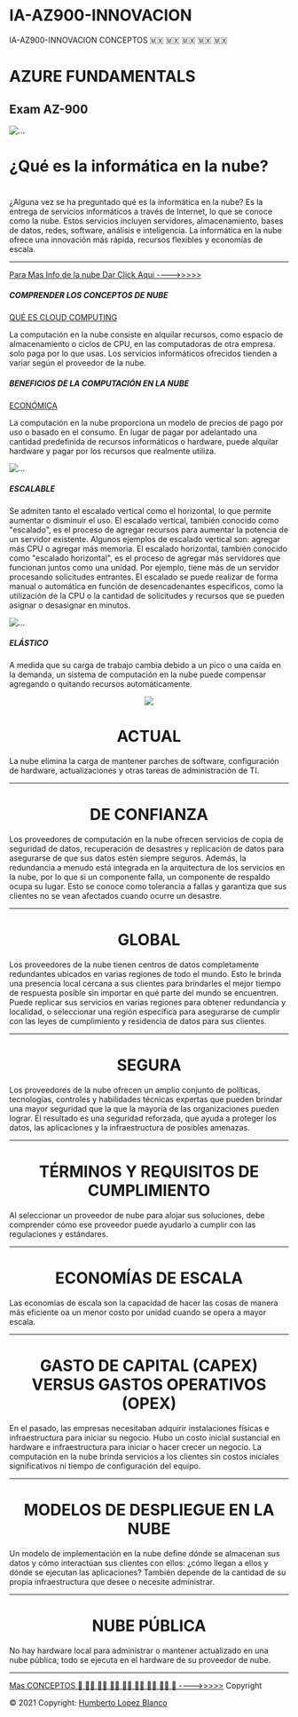 # IA-AZ900-INNOVACION
IA-AZ900-INNOVACION CONCEPTOS
🇲🇽 🇲🇽 🇲🇽 🇲🇽 🇲🇽

<h1>AZURE FUNDAMENTALS</h1>

<h2>Exam AZ-900</h2>


<img src="https://tecnasau.tecnasa.com/wp-content/uploads/2020/04/AI-900T00-Microsoft-Azure-Fundamentos-de-IA.jpg" class="card-img-top" alt="...">

<h1>¿Qué es la informática en la nube?</h1>

<center><h1 class="display-4"></h1></center>
  <p class="lead">¿Alguna vez se ha preguntado qué es la informática en la nube? Es la entrega de servicios informáticos a través de Internet, lo que se conoce como la nube. Estos servicios incluyen servidores, almacenamiento, bases de datos, redes, software, análisis e inteligencia. La informática en la nube ofrece una innovación más rápida, recursos flexibles y economías de escala.</p>
  <hr class="my-4">
  
  [Para Mas Info de la nube Dar Click Aqui ---->>>>>](nube.md)
<div class="card-body">
      <h5 class="card-title">COMPRENDER LOS CONCEPTOS DE NUBE </h5>
      <a class="btn btn-primary" href="#">QUÉ ES CLOUD COMPUTING </a>
      <p class="card-text">La computación en la nube consiste en alquilar recursos, como espacio de almacenamiento o ciclos de CPU, en las computadoras de otra empresa. solo paga por lo que usas. Los servicios informáticos ofrecidos tienden a variar según el proveedor de la nube.</p>
      <p class="card-text"><small class="text-muted"></small></p>
    </div>
      
<div class="card-body">
      <h5 class="card-title">BENEFICIOS DE LA COMPUTACIÓN EN LA NUBE</h5>
      <a class="btn btn-primary" href="#">ECONÓMICA</a>
      <p class="card-text">La computación en la nube proporciona un modelo de precios de pago por uso o basado en el consumo. En lugar de pagar por adelantado una cantidad predefinida de recursos informáticos o hardware, puede alquilar hardware y pagar por los recursos que realmente utiliza.</p>
      <p class="card-text"><small class="text-muted"></small></p>
    </div>
    
    
  <div class="row">
  <div class="card-deck">
  <div class="card">
    <img src="https://encrypted-tbn0.gstatic.com/images?q=tbn:ANd9GcSC_bcbion301tjaL5QBl6B7Vz9wPWQ1TEIkQ&usqp=CAU" class="card-img-top" alt="...">
    <div class="card-body">
      <h5 class="card-title">ESCALABLE</h5>
      <a class="btn btn-primary" href="#"></a>
      <p class="card-text">Se admiten tanto el escalado vertical como el horizontal, lo que permite aumentar o disminuir el uso.
El escalado vertical, también conocido como "escalado", es el proceso de agregar recursos para aumentar la potencia de un servidor existente. Algunos ejemplos de escalado vertical son: agregar más CPU o agregar más memoria.
El escalado horizontal, también conocido como "escalado horizontal", es el proceso de agregar más servidores que funcionan juntos como una unidad. Por ejemplo, tiene más de un servidor procesando solicitudes entrantes.
El escalado se puede realizar de forma manual o automática en función de desencadenantes específicos, como la utilización de la CPU o la cantidad de solicitudes y recursos que se pueden asignar o desasignar en minutos.</p>
      <p class="card-text"><small class="text-muted"></small></p>
    </div>
        
        
  <div class="card">
    <img src="https://docs.microsoft.com/es-es/learn/achievements/az-900-describe-cloud-concepts.svg" class="card-img-top" alt="...">
    <div class="card-body">
      <h5 class="card-title">ELÁSTICO</h5>
      <a class="btn btn-primary" href="#"></a>
      <p class="card-text">A medida que su carga de trabajo cambia debido a un pico o una caída en la demanda, un sistema de computación en la nube puede compensar agregando o quitando recursos automáticamente.</p>
      <p class="card-text"><small class="text-muted"></small></p>
    </div>
  </div>
  
  
  <div>
     <div class="jumbotron">
      <center><img src="https://scholarsark.com/wp-content/uploads/2021/03/6270-az-900-microsoft-azure-fundamentals-exam-preparation-806x440.jpg"></center>
  <center><h1 class="display-4">ACTUAL</h1></center>
  <p class="lead">La nube elimina la carga de mantener parches de software, configuración de hardware, actualizaciones y otras tareas de administración de TI.</p>
  <hr class="my-4">
  
  
  <center><h1 class="display-4">DE CONFIANZA</h1></center>
  <p class="lead">Los proveedores de computación en la nube ofrecen servicios de copia de seguridad de datos, recuperación de desastres y replicación de datos para asegurarse de que sus datos estén siempre seguros. Además, la redundancia a menudo está integrada en la arquitectura de los servicios en la nube, por lo que si un componente falla, un componente de respaldo ocupa su lugar. Esto se conoce como tolerancia a fallas y garantiza que sus clientes no se vean afectados cuando ocurre un desastre.</p>
  <hr class="my-4">
  
  <center><h1 class="display-4">GLOBAL</h1></center>
  <p class="lead">Los proveedores de la nube tienen centros de datos completamente redundantes ubicados en varias regiones de todo el mundo. Esto le brinda una presencia local cercana a sus clientes para brindarles el mejor tiempo de respuesta posible sin importar en qué parte del mundo se encuentren.
Puede replicar sus servicios en varias regiones para obtener redundancia y localidad, o seleccionar una región específica para asegurarse de cumplir con las leyes de cumplimiento y residencia de datos para sus clientes.</p>
  <hr class="my-4">
  
  <center><h1 class="display-4">SEGURA</h1></center>
  <p class="lead">Los proveedores de la nube ofrecen un amplio conjunto de políticas, tecnologías, controles y habilidades técnicas expertas que pueden brindar una mayor seguridad que la que la mayoría de las organizaciones pueden lograr. El resultado es una seguridad reforzada, que ayuda a proteger los datos, las aplicaciones y la infraestructura de posibles amenazas.</p>
  <hr class="my-4">
  
  <center><h1 class="display-4">TÉRMINOS Y REQUISITOS DE CUMPLIMIENTO</h1></center>
  <p class="lead">Al seleccionar un proveedor de nube para alojar sus soluciones, debe comprender cómo ese proveedor puede ayudarlo a cumplir con las regulaciones y estándares.</p>
  <hr class="my-4">
  
  <center><h1 class="display-4">ECONOMÍAS DE ESCALA</h1></center>
  <p class="lead">Las economías de escala son la capacidad de hacer las cosas de manera más eficiente oa un menor costo por unidad cuando se opera a mayor escala.</p>
  <hr class="my-4">
  
  <center><h1 class="display-4">GASTO DE CAPITAL (CAPEX) VERSUS GASTOS OPERATIVOS (OPEX)</h1></center>
  <p class="lead">En el pasado, las empresas necesitaban adquirir instalaciones físicas e infraestructura para iniciar su negocio. Hubo un costo inicial sustancial en hardware e infraestructura para iniciar o hacer crecer un negocio. La computación en la nube brinda servicios a los clientes sin costos iniciales significativos ni tiempo de configuración del equipo.</p>
  <hr class="my-4">
  
  <center><h1 class="display-4">MODELOS DE DESPLIEGUE EN LA NUBE</h1></center>
  <p class="lead">Un modelo de implementación en la nube define dónde se almacenan sus datos y cómo interactúan sus clientes con ellos: ¿cómo llegan a ellos y dónde se ejecutan las aplicaciones? También depende de la cantidad de su propia infraestructura que desee o necesite administrar.</p>
  <hr class="my-4">

<center><h1 class="display-4">NUBE PÚBLICA</h1></center>
  <p class="lead">No hay hardware local para administrar o mantener actualizado en una nube pública; todo se ejecuta en el hardware de su proveedor de nube.</p>
  <hr class="my-4">
  
  [Mas CONCEPTOS 🥑 🥑🥑 🥑🥑 🥑🥑 🥑🥑 🥑🥑 🥑🥑 🥑🥑 🥑 ---->>>>>](info.md)
 Copyright
    <div class="footer-copyright text-center py-3">© 2021 Copyright:
      <a href=""> Humberto Lopez Blanco</a>
  
</div>
   </div>
  
  
        
        
        
        
        
